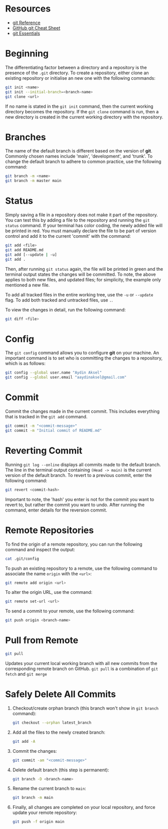 # Resources

- [git Reference](https://git-scm.com/docs)
- [GitHub git Cheat Sheet](https://training.github.com/downloads/github-git-cheat-sheet/)
- [git Essentials](https://www.learnlinux.tv/git-essentials/)

# Beginning

The differentiating factor between a directory and a repository is the presence of the `.git` directory. To create a repository, either clone an existing repository or initialise an new one with the following commands:

```bash
git init <name>
git init --initial-branch=<branch-name>
git clone <url>
```

If no name is stated in the `git init` command, then the current working directory becomes the repository. If the `git clone` command is run, then a new directory is created in the current working directory with the repository.

# Branches

The name of the default branch is different based on the version of **git**. Commonly chosen names include 'main', 'development', and 'trunk'. To change the default branch to adhere to common practice, use the following command:

```bash
git branch -m <name>
git branch -m master main
```

# Status

Simply saving a file in a repository does not make it part of the repository. You can test this by adding a file to the repository and running the `git status` command. If your terminal has color coding, the newly added file will be printed in red. You must manually declare the file to be part of version control and add it to the current 'commit' with the command:

```bash
git add <file>
git add README.md
git add [--update | -u]
git add .
```

Then, after running `git status` again, the file will be printed in green and the terminal output states the changes will be committed. To note, the above applies to both new files, and updated files; for simplicity, the example only mentioned a new file.

To add all tracked files in the entire working tree, use the `-u` or `--update` flag. To add both tracked and untracked files, use `.`.

To view the changes in detail, run the following command:

```bash
git diff <file>
```

# Config

The `git config` command allows you to configure **git** on your machine. An important command is to set who is committing the changes to a repository, which is as follows:

```bash
git config --global user.name "Aydin Aksel"
git config --global user.email "aaydinaksel@gmail.com"
```

# Commit

Commit the changes made in the current commit. This includes everything that is tracked in the `git add` command.

```bash
git commit -m "<commit-message>"
git commit -m "Initial commit of README.md"
```

# Reverting Commit

Running `git log --online` displays all commits made to the default branch. The line in the terminal output containing `(Head -> main)` is the current version of the default branch. To revert to a previous commit, enter the following command:

```bash
git revert <commit-hash>
```

Important to note, the 'hash' you enter is not for the commit you want to revert to, but rather the commit you want to undo. After running the command, enter details for the reversion commit.

# Remote Repositories

To find the origin of a remote repository, you can run the following command and inspect the output:

```bash
cat .git/config
```

To push an existing repository to a remote, use the following command to associate the name `origin` with the `<url>`:

```bash
git remote add origin <url>
```

To alter the origin URL, use the command:

```bash
git remote set-url <url>
```

To send a commit to your remote, use the following command:

```bash
git push origin <branch-name>
```

# Pull from Remote

```bash
git pull
```

Updates your current local working branch with all new commits from the corresponding remote branch on GitHub. `git pull` is a combination of `git fetch` and `git merge`

# Safely Delete All Commits

1. Checkout/create orphan branch (this branch won't show in `git branch` command):
    
    ```bash
    git checkout --orphan latest_branch
    ```
    
2. Add all the files to the newly created branch:
    
    ```bash
    git add -A
    ```
    
3. Commit the changes:
    
    ```bash
    git commit -am "<commit-message>"
    ```
    
4. Delete default branch (this step is permanent):
    
    ```bash
    git branch -D <branch-name>
    ```
    
5. Rename the current branch to `main`:
    
    ```bash
    git branch -m main
    ```
    
6. Finally, all changes are completed on your local repository, and force update your remote repository:
    
    ```bash
    git push -f origin main
    ```